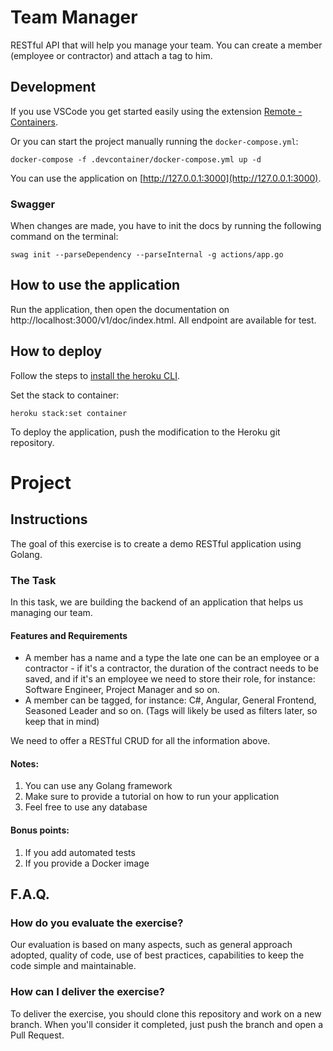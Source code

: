 # Team Manager

RESTful API that will help you manage your team. You can create a member (employee or contractor) and attach a tag to him.

## Development

If you use VSCode you get started easily using the extension [Remote - Containers](https://marketplace.visualstudio.com/items?itemName=ms-vscode-remote.remote-containers).

Or you can start the project manually running the `docker-compose.yml`:

```
docker-compose -f .devcontainer/docker-compose.yml up -d
```

You can use the application on [http://127.0.0.1:3000](http://127.0.0.1:3000).

### Swagger

When changes are made, you have to init the docs by running the following command on the terminal:

```
swag init --parseDependency --parseInternal -g actions/app.go
```

## How to use the application

Run the application, then open the documentation on http://localhost:3000/v1/doc/index.html. All endpoint are available for test.

## How to deploy

Follow the steps to [install the heroku CLI](https://devcenter.heroku.com/articles/heroku-cli).

Set the stack to container:

```
heroku stack:set container
```

To deploy the application, push the modification to the Heroku git repository.

# Project

## Instructions

The goal of this exercise is to create a demo RESTful application using Golang.

### The Task

In this task, we are building the backend of an application that helps us managing our team.

#### Features and Requirements
- A member has a name and a type the late one can be an employee or a contractor - if it's a contractor, the duration of the contract needs to be saved, and if it's an employee we need to store their role, for instance: Software Engineer, Project Manager and so on.
- A member can be tagged, for instance: C#, Angular, General Frontend, Seasoned Leader and so on. (Tags will likely be used as filters later, so keep that in mind)

We need to offer a RESTful CRUD for all the information above.

#### Notes:

1. You can use any Golang framework
2. Make sure to provide a tutorial on how to run your application
3. Feel free to use any database

#### Bonus points:

1. If you add automated tests
2. If you provide a Docker image

## F.A.Q.

### How do you evaluate the exercise?
Our evaluation is based on many aspects, such as general approach adopted, quality of code, use of best practices, capabilities to keep the code simple and maintainable.

### How can I deliver the exercise?
To deliver the exercise, you should clone this repository and work on a new branch. When you'll consider it completed, just push the branch and open a Pull Request.
